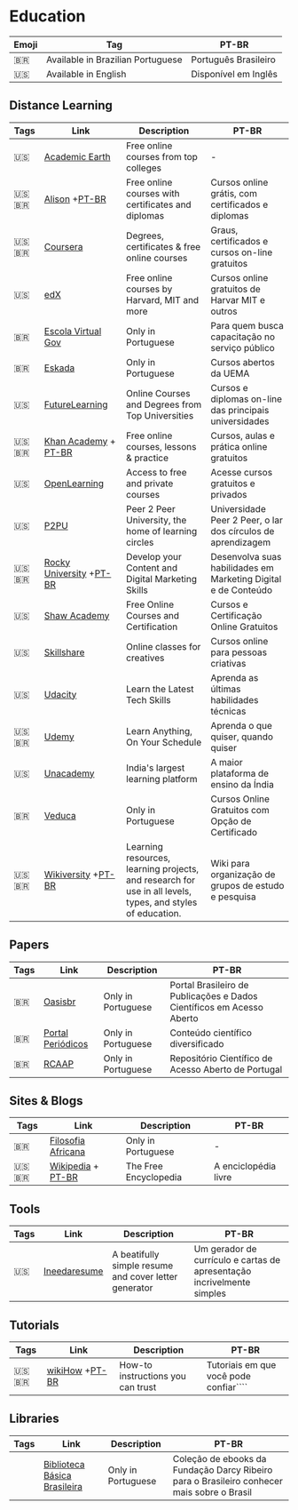 # Education

| Emoji | Tag                               | PT-BR                |
| ----- | --------------------------------- | -------------------- |
| 🇧🇷  | Available in Brazilian Portuguese | Português Brasileiro |
| 🇺🇸  | Available in English              | Disponível em Inglês |

## Distance Learning

| Tags     | Link                                                                                                                                 | Description                                                                                                | PT-BR                                                          |
| -------- | ------------------------------------------------------------------------------------------------------------------------------------ | ---------------------------------------------------------------------------------------------------------- | -------------------------------------------------------------- |
| 🇺🇸     | [Academic Earth](https://academicearth.org)                                                                                          | Free online courses from top colleges                                                                      | -                                                              |
| 🇺🇸🇧🇷 | [Alison](https://alison.com) +[PT-BR](https://alison.com/pt-BR)                                                                      | Free online courses with certificates and diplomas                                                         | Cursos online grátis, com certificados e diplomas              |
| 🇺🇸🇧🇷 | [Coursera](https://www.coursera.org)                                                                                                 | Degrees, certificates & free online courses                                                                | Graus, certificados e cursos on-line gratuitos                 |
| 🇺🇸     | [edX](https://www.edx.org)                                                                                                           | Free online courses by Harvard, MIT and more                                                               | Cursos online gratuitos de Harvar MIT e outros                 |
| 🇧🇷     | [Escola Virtual Gov](https://www.escolavirtual.gov.br/catalogo)                                                                      | Only in Portuguese                                                                                         | Para quem busca capacitação no serviço público                 |
| 🇧🇷     | [Eskada](https://eskadauema.com)                                                                                                     | Only in Portuguese                                                                                         | Cursos abertos da UEMA                                         |
| 🇺🇸     | [FutureLearning](https://www.futurelearn.com)                                                                                        | Online Courses and Degrees from Top Universities                                                           | Cursos e diplomas on-line das principais universidades         |
| 🇺🇸🇧🇷 | [Khan Academy](https://www.khanacademy.org) + [PT-BR](https://pt.khanacademy.org)                                                    | Free online courses, lessons & practice                                                                    | Cursos, aulas e prática online gratuitos                       |
| 🇺🇸     | [OpenLearning](https://www.openlearning.com)                                                                                         | Access to free and private courses                                                                         | Acesse cursos gratuitos e privados                             |
| 🇺🇸     | [P2PU](https://www.p2pu.org/en/)                                                                                                     | Peer 2 Peer University, the home of learning circles                                                       | Universidade Peer 2 Peer, o lar dos círculos de aprendizagem   |
| 🇺🇸🇧🇷 | [Rocky University](https://university.en.rockcontent.com) +[PT-BR](https://university.br.rockcontent.com)                            | Develop your Content and Digital Marketing Skills                                                          | Desenvolva suas habilidades em Marketing Digital e de Conteúdo |
| 🇺🇸     | [Shaw Academy](https://www.shawacademy.com)                                                                                          | Free Online Courses and Certification                                                                      | Cursos e Certificação Online Gratuitos                         |
| 🇺🇸     | [Skillshare](https://www.skillshare.com)                                                                                             | Online classes for creatives                                                                               | Cursos online para pessoas criativas                           |
| 🇺🇸     | [Udacity](https://www.udacity.com)                                                                                                   | Learn the Latest Tech Skills                                                                               | Aprenda as últimas habilidades técnicas                        |
| 🇺🇸🇧🇷 | [Udemy](https://www.udemy.com)                                                                                                       | Learn Anything, On Your Schedule                                                                           | Aprenda o que quiser, quando quiser                            |
| 🇺🇸     | [Unacademy](https://unacademy.com)                                                                                                   | India's largest learning platform                                                                          | A maior plataforma de ensino da Índia                          |
| 🇧🇷     | [Veduca](https://veduca.org)                                                                                                         | Only in Portuguese                                                                                         | Cursos Online Gratuitos com Opção de Certificado               |
| 🇺🇸🇧🇷 | [Wikiversity](https://en.wikiversity.org/wiki/Wikiversity:Main_Page) +[PT-BR](https://pt.wikiversity.org/wiki/P%C3%A1gina_principal) | Learning resources, learning projects, and research for use in all levels, types, and styles of education. | Wiki para organização de grupos de estudo e pesquisa           |

## Papers

| Tags | Link                                                                                           | Description        | PT-BR                                                                 |
| ---- | ---------------------------------------------------------------------------------------------- | ------------------ | --------------------------------------------------------------------- |
| 🇧🇷 | [Oasisbr](https://oasisbr.ibict.br/vufind/)                                                    | Only in Portuguese | Portal Brasileiro de Publicações e Dados Científicos em Acesso Aberto |
| 🇧🇷 | [Portal Periódicos](https://www-periodicos-capes-gov-br.ezl.periodicos.capes.gov.br/index.php) | Only in Portuguese | Conteúdo científico diversificado                                     |
| 🇧🇷 | [RCAAP](https://www.rcaap.pt)                                                                  | Only in Portuguese | Repositório Científico de Acesso Aberto de Portugal                   |

## Sites & Blogs

| Tags     | Link                                                                        | Description           | PT-BR                |
| -------- | --------------------------------------------------------------------------- | --------------------- | -------------------- |
| 🇧🇷     | [Filosofia Africana](https://filosofia-africana.weebly.com)                 | Only in Portuguese    | -                    |
| 🇺🇸🇧🇷 | [Wikipedia](https://en.wikipedia.org/) + [PT-BR](https://pt.wikipedia.org/) | The Free Encyclopedia | A enciclopédia livre |

## Tools

| Tags | Link                                     | Description                                           | PT-BR                                                                  |
| ---- | ---------------------------------------- | ----------------------------------------------------- | ---------------------------------------------------------------------- |
| 🇺🇸 | [Ineedaresume](https://ineedaresu.me/#/) | A beatifully simple resume and cover letter generator | Um gerador de currículo e cartas de apresentação incrivelmente simples |

## Tutorials

| Tags     | Link                                                                                                | Description                       | PT-BR                                  |
| -------- | --------------------------------------------------------------------------------------------------- | --------------------------------- | -------------------------------------- |
| 🇺🇸🇧🇷 | [wikiHow](https://www.wikihow.com/Main-Page) +[PT-BR](https://pt.wikihow.com/P%C3%A1gina-principal) | How-to instructions you can trust | Tutoriais em que você pode confiar```` |

## Libraries

| Tags | Link | Description | PT-BR |
|-|-|-|-|
| | [Biblioteca Básica Brasileira](https://fundar.org.br/publicacoes/biblioteca-basica-brasileira/) | Only in Portuguese | Coleção de ebooks da Fundação Darcy Ribeiro para o Brasileiro conhecer mais sobre o Brasil |
